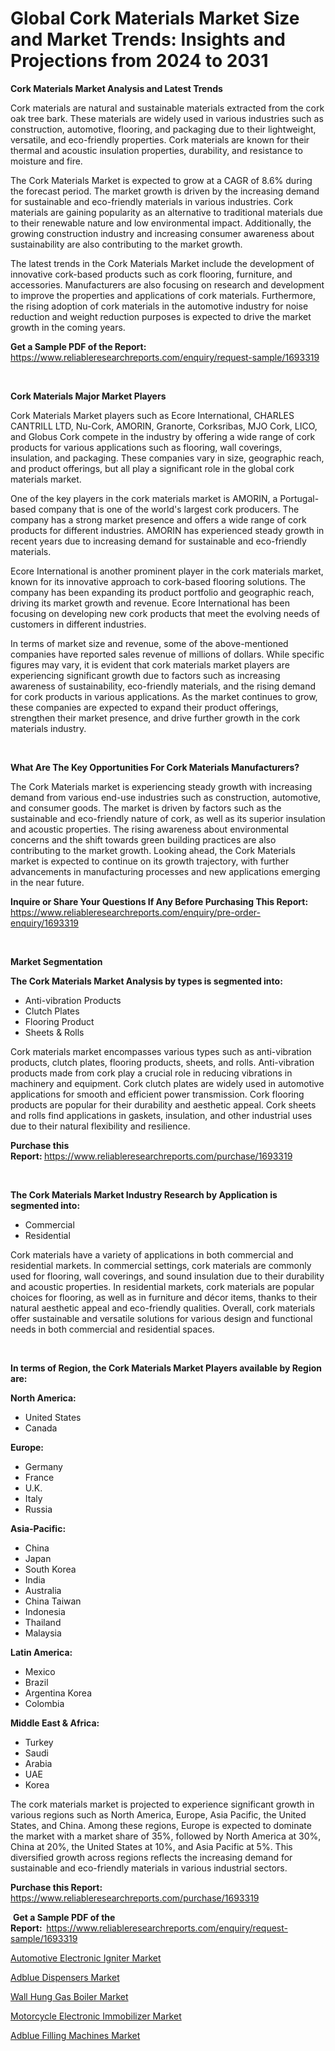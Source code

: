 <p><h1>Global Cork Materials Market Size and Market Trends: Insights and Projections from 2024 to 2031</h1></p><p><strong>Cork Materials Market Analysis and Latest Trends</strong></p>
<p><p>Cork materials are natural and sustainable materials extracted from the cork oak tree bark. These materials are widely used in various industries such as construction, automotive, flooring, and packaging due to their lightweight, versatile, and eco-friendly properties. Cork materials are known for their thermal and acoustic insulation properties, durability, and resistance to moisture and fire.</p><p>The Cork Materials Market is expected to grow at a CAGR of 8.6% during the forecast period. The market growth is driven by the increasing demand for sustainable and eco-friendly materials in various industries. Cork materials are gaining popularity as an alternative to traditional materials due to their renewable nature and low environmental impact. Additionally, the growing construction industry and increasing consumer awareness about sustainability are also contributing to the market growth.</p><p>The latest trends in the Cork Materials Market include the development of innovative cork-based products such as cork flooring, furniture, and accessories. Manufacturers are also focusing on research and development to improve the properties and applications of cork materials. Furthermore, the rising adoption of cork materials in the automotive industry for noise reduction and weight reduction purposes is expected to drive the market growth in the coming years.</p></p>
<p><strong>Get a Sample PDF of the Report:&nbsp;</strong> <a href="https://www.reliableresearchreports.com/enquiry/request-sample/1693319">https://www.reliableresearchreports.com/enquiry/request-sample/1693319</a></p>
<p>&nbsp;</p>
<p><strong>Cork Materials Major Market Players</strong></p>
<p><p>Cork Materials Market players such as Ecore International, CHARLES CANTRILL LTD, Nu-Cork, AMORIN, Granorte, Corksribas, MJO Cork, LICO, and Globus Cork compete in the industry by offering a wide range of cork products for various applications such as flooring, wall coverings, insulation, and packaging. These companies vary in size, geographic reach, and product offerings, but all play a significant role in the global cork materials market.</p><p>One of the key players in the cork materials market is AMORIN, a Portugal-based company that is one of the world's largest cork producers. The company has a strong market presence and offers a wide range of cork products for different industries. AMORIN has experienced steady growth in recent years due to increasing demand for sustainable and eco-friendly materials.</p><p>Ecore International is another prominent player in the cork materials market, known for its innovative approach to cork-based flooring solutions. The company has been expanding its product portfolio and geographic reach, driving its market growth and revenue. Ecore International has been focusing on developing new cork products that meet the evolving needs of customers in different industries.</p><p>In terms of market size and revenue, some of the above-mentioned companies have reported sales revenue of millions of dollars. While specific figures may vary, it is evident that cork materials market players are experiencing significant growth due to factors such as increasing awareness of sustainability, eco-friendly materials, and the rising demand for cork products in various applications. As the market continues to grow, these companies are expected to expand their product offerings, strengthen their market presence, and drive further growth in the cork materials industry.</p></p>
<p>&nbsp;</p>
<p><strong>What Are The Key Opportunities For Cork Materials Manufacturers?</strong></p>
<p><p>The Cork Materials market is experiencing steady growth with increasing demand from various end-use industries such as construction, automotive, and consumer goods. The market is driven by factors such as the sustainable and eco-friendly nature of cork, as well as its superior insulation and acoustic properties. The rising awareness about environmental concerns and the shift towards green building practices are also contributing to the market growth. Looking ahead, the Cork Materials market is expected to continue on its growth trajectory, with further advancements in manufacturing processes and new applications emerging in the near future.</p></p>
<p><strong>Inquire or Share Your Questions If Any Before Purchasing This Report:</strong> <a href="https://www.reliableresearchreports.com/enquiry/pre-order-enquiry/1693319">https://www.reliableresearchreports.com/enquiry/pre-order-enquiry/1693319</a></p>
<p>&nbsp;</p>
<p><strong>Market Segmentation</strong></p>
<p><strong>The Cork Materials Market Analysis by types is segmented into:</strong></p>
<p><ul><li>Anti-vibration Products</li><li>Clutch Plates</li><li>Flooring Product</li><li>Sheets & Rolls</li></ul></p>
<p><p>Cork materials market encompasses various types such as anti-vibration products, clutch plates, flooring products, sheets, and rolls. Anti-vibration products made from cork play a crucial role in reducing vibrations in machinery and equipment. Cork clutch plates are widely used in automotive applications for smooth and efficient power transmission. Cork flooring products are popular for their durability and aesthetic appeal. Cork sheets and rolls find applications in gaskets, insulation, and other industrial uses due to their natural flexibility and resilience.</p></p>
<p><strong>Purchase this Report:&nbsp;</strong><a href="https://www.reliableresearchreports.com/purchase/1693319">https://www.reliableresearchreports.com/purchase/1693319</a></p>
<p>&nbsp;</p>
<p><strong>The Cork Materials Market Industry Research by Application is segmented into:</strong></p>
<p><ul><li>Commercial</li><li>Residential</li></ul></p>
<p><p>Cork materials have a variety of applications in both commercial and residential markets. In commercial settings, cork materials are commonly used for flooring, wall coverings, and sound insulation due to their durability and acoustic properties. In residential markets, cork materials are popular choices for flooring, as well as in furniture and décor items, thanks to their natural aesthetic appeal and eco-friendly qualities. Overall, cork materials offer sustainable and versatile solutions for various design and functional needs in both commercial and residential spaces.</p></p>
<p>&nbsp;</p>
<p><strong>In terms of Region, the Cork Materials Market Players available by Region are:</strong></p>
<p>
    <p> <strong> North America: </strong>
        <ul>
            <li>United States</li>
            <li>Canada</li>
        </ul>
        </p> 
    <p> <strong> Europe: </strong>
        <ul>
            <li>Germany</li>
            <li>France</li>
            <li>U.K.</li>
            <li>Italy</li>
            <li>Russia</li>
        </ul>
        </p> 
    <p> <strong> Asia-Pacific: </strong>
        <ul>
            <li>China</li>
            <li>Japan</li>
            <li>South Korea</li>
            <li>India</li>
            <li>Australia</li>
            <li>China Taiwan</li>
            <li>Indonesia</li>
            <li>Thailand</li>
            <li>Malaysia</li>
        </ul>
        </p> 
    <p> <strong> Latin America: </strong>
        <ul>
            <li>Mexico</li>
            <li>Brazil</li>
            <li>Argentina Korea</li>
            <li>Colombia</li>
        </ul>
        </p> 
    <p> <strong> Middle East & Africa: </strong>
        <ul>
            <li>Turkey</li>
            <li>Saudi</li>
            <li>Arabia</li>
            <li>UAE</li>
            <li>Korea</li>
        </ul>
    </p>
    </p>
<p><p>The cork materials market is projected to experience significant growth in various regions such as North America, Europe, Asia Pacific, the United States, and China. Among these regions, Europe is expected to dominate the market with a market share of 35%, followed by North America at 30%, China at 20%, the United States at 10%, and Asia Pacific at 5%. This diversified growth across regions reflects the increasing demand for sustainable and eco-friendly materials in various industrial sectors.</p></p>
<p><strong>Purchase this Report: </strong><a href="https://www.reliableresearchreports.com/purchase/1693319">https://www.reliableresearchreports.com/purchase/1693319</a></p>
<p>&nbsp;<strong>Get a Sample PDF of the Report:&nbsp;&nbsp;</strong><a href="https://www.reliableresearchreports.com/enquiry/request-sample/1693319">https://www.reliableresearchreports.com/enquiry/request-sample/1693319</a></p>
<p><strong></strong></p>
<p><p><a href="https://github.com/sougarounis/Market-Research-Report-List-2/blob/main/automotive-electronic-igniter-market.md">Automotive Electronic Igniter Market</a></p><p><a href="https://issuu.com/reportprime-2/docs/adblue-dispensers-market-size-2030.pptx">Adblue Dispensers Market</a></p><p><a href="https://github.com/jodemen/Market-Research-Report-List-1/blob/main/wall-hung-gas-boiler-market.md">Wall Hung Gas Boiler Market</a></p><p><a href="https://github.com/jj19131/Market-Research-Report-List-1/blob/main/motorcycle-electronic-immobilizer-market.md">Motorcycle Electronic Immobilizer Market</a></p><p><a href="https://issuu.com/reportprime-2/docs/adblue-filling-machines-market-size-2030.pptx">Adblue Filling Machines Market</a></p></p>